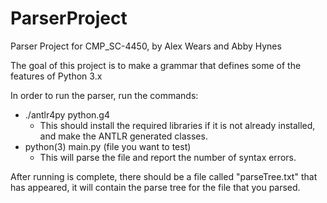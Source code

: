 # ParserProject
Parser Project for CMP_SC-4450, by Alex Wears and Abby Hynes

The goal of this project is to make a grammar that defines some of the features of Python 3.x

In order to run the parser, run the commands:
  - ./antlr4py python.g4
    - This should install the required libraries if it is not already installed, and make the ANTLR generated classes.
  - python(3) main.py (file you want to test)
    - This will parse the file and report the number of syntax errors.

After running is complete, there should be a file called "parseTree.txt" that has appeared, it will contain the parse tree for the file that you parsed.
